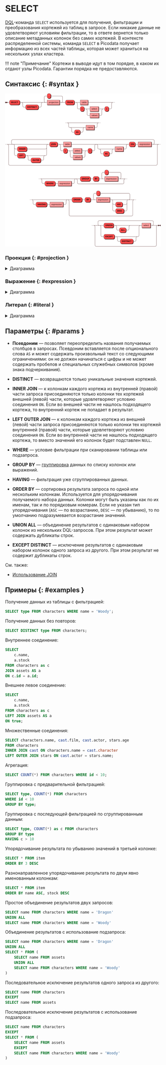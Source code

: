 # SELECT

[DQL](dql.md)-команда `SELECT` используется для получения, фильтрации и
преобразования кортежей из таблиц в запросе. Если никакие данные не
удовлетворяют условиям фильтрации, то в ответе вернется только описание
метаданных колонок без самих кортежей. В контексте распределенной
системы, команда `SELECT` в Picodata получает информацию из всех частей
таблицы, которая может храниться на нескольких узлах кластера.

!!! note "Примечание"
    Кортежи в выводе идут в том порядке, в каком их
    отдают узлы Picodata. Гарантии порядка не предоставляются.

## Синтаксис {: #syntax }

![Select](../../images/ebnf/select.svg)

### Проекция {: #projection }

<details><summary>Диаграмма</summary><p>
![Expression](../../images/ebnf/projection.svg)
</p></details>

### Выражение {: #expression }

<details><summary>Диаграмма</summary><p>
![Expression](../../images/ebnf/expression.svg)
</p></details>

### Литерал {: #literal }

<details><summary>Диаграмма</summary><p>
![Literal](../../images/ebnf/literal.svg)
</p></details>

## Параметры {: #params }

* **Псевдоним** — позволяет переопределить названия получаемых столбцов
в запросах. Псевдоним вставляется после опционального слова `AS` и может
содержать произвольный текст со следующими ограничениями: он не должен
начинаться с цифры и не может содержать пробелов и специальных служебных
символов (кроме знака подчеркивания).

* **DISTINCT** — возвращаются только уникальные значения кортежей.

* **INNER JOIN** — к колонкам каждого кортежа из внутренней (правой)
  части запроса присоединяются только колонки тех кортежей внешней
  (левой) части, которые удовлетворяют условию соединения `ON`. Если во
  внешней части не нашлось подходящего кортежа, то внутренний кортеж не
  попадает в результат.

* **LEFT OUTER JOIN** — к колонкам каждого кортежа из внешней (левой)
  части запроса присоединяются только колонки тех кортежей внутренней
  (правой) части, которые удовлетворяют условию соединения `ON`. Если во
  внутренней части не нашлось подходящего кортежа, то вместо значений
  его колонок будет подставлен `NULL`.

* **WHERE** — условие фильтрации при сканировании таблицы или
  подзапроса.

* **GROUP BY** — [группировка](aggregate.md) данных по списку колонок
  или выражений.

* **HAVING** — фильтрация уже сгруппированных данных.

* **ORDER BY** — сортировка результата запроса по одной или нескольким
  колонкам. Используется для упорядочивания получаемого набора данных.
  Колонки могут быть указаны как по их именам, так и по порядковым
  номерам. Если не указан тип упорядочивания (`ASC` — по возрастанию,
  `DESC` — по убыванию), то по умолчанию подразумевается возрастание
  значений.

* **UNION ALL** — объединение результатов с одинаковым набором колонок
  из нескольких DQL-запросов. При этом результат может содержать
  дубликаты строк.

* **EXCEPT DISTINCT** — исключение результатов с одинаковым набором
  колонок одного запроса из другого. При этом результат не содержит
  дубликаты строк.

См. также:

- [Использование JOIN](join.md)

## Примеры  {: #examples }

Получение данных из таблицы с фильтрацией:

```sql
SELECT type FROM characters WHERE name = 'Woody';
```

Получение данных без повторов:

```sql
SELECT DISTINCT type FROM characters;
```

Внутреннее соединение:

```sql
SELECT
    c.name,
    a.stock
FROM characters as c
JOIN assets AS a
ON c.id = a.id;
```

Внешнее левое соединение:

```sql
SELECT
    c.name,
    a.stock
FROM characters as c
LEFT JOIN assets AS a
ON true;
```

Множественные соединения:

```sql
SELECT characters.name, cast.film, cast.actor, stars.age
FROM characters
INNER JOIN cast ON characters.name = cast.character
LEFT OUTER JOIN stars ON cast.actor = stars.name;
```

Агрегация:

```sql
SELECT COUNT(*) FROM characters WHERE id < 10;
```

Группировка с предварительной фильтрацией:

```sql
SELECT type, COUNT(*) FROM characters
WHERE id < 10
GROUP BY type;
```

Группировка с последующей фильтрацией по сгруппированным данным:

```sql
SELECT type, COUNT(*) as c FROM characters
GROUP BY type
HAVING c > 10
```

Упорядочивание результата по убыванию значений в третьей колонке:

```sql
SELECT * FROM item
ORDER BY 3 DESC
```

Разнонаправленное упорядочивание результата по двум явно именованным
колонкам:

```sql
SELECT * FROM item
ORDER BY name ASC, stock DESC
```

Простое объединение результатов двух запросов:

```sql
SELECT name FROM characters WHERE name = 'Dragon'
UNION ALL
SELECT name FROM characters WHERE name = 'Woody'
```

Объединение результатов с использование подзапроса:

```sql
SELECT name FROM characters WHERE name = 'Dragon'
UNION ALL
SELECT * FROM (
    SELECT name FROM assets
    UNION ALL
    SELECT name FROM characters WHERE name = 'Woody'
)
```

Последовательное исключение результатов одного запроса из другого:

```sql
SELECT name FROM characters
EXCEPT
SELECT name FROM assets
```

Последовательное исключение результатов с использование подзапроса:

```sql
SELECT name FROM characters
EXCEPT
SELECT * FROM (
    SELECT name FROM assets
    EXCEPT
    SELECT name FROM characters WHERE name = 'Woody'
)
```
